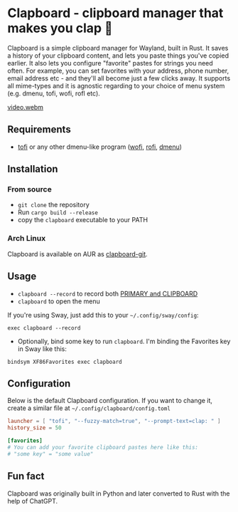 # Clapboard - clipboard manager that makes you clap 👏

Clapboard is a simple clipboard manager for Wayland, built in Rust. It saves a history of your clipboard content, and lets you paste things you've copied earlier. It also lets you configure "favorite" pastes for strings you need often. For example, you can set favorites with your address, phone number, email address etc - and they'll all become just a few clicks away. It supports all mime-types and it is agnostic regarding to your choice of menu system (e.g. dmenu, tofi, wofi, rofl etc).

[video.webm](https://user-images.githubusercontent.com/55081/211161880-63bb628c-e43d-4e46-9e77-85b5cabb8318.webm)

## Requirements

- [tofi](https://github.com/philj56/tofi) or any other dmenu-like program ([wofi](https://hg.sr.ht/~scoopta/wofi), [rofi](https://github.com/lbonn/rofi), [dmenu](https://github.com/nyyManni/dmenu-wayland))

## Installation

### From source

- `git clone` the repository
- Run `cargo build --release`
- copy the `clapboard` executable to your PATH

### Arch Linux

Clapboard is available on AUR as [clapboard-git](https://aur.archlinux.org/packages/clapboard-git).

## Usage

- `clapboard --record` to record both [PRIMARY and CLIPBOARD](https://wiki.archlinux.org/title/Clipboard)
- `clapboard` to open the menu

If you're using Sway, just add this to your `~/.config/sway/config`:

```
exec clapboard --record
```

- Optionally, bind some key to run `clapboard`. I'm binding the Favorites key in Sway like this:
```
bindsym XF86Favorites exec clapboard
```

## Configuration

Below is the default Clapboard configuration. If you want to change it, create a similar file at `~/.config/clapboard/config.toml`

```toml
launcher = [ "tofi", "--fuzzy-match=true", "--prompt-text=clap: " ]
history_size = 50

[favorites]
# You can add your favorite clipboard pastes here like this:
# "some key" = "some value"
```

## Fun fact

Clapboard was originally built in Python and later converted to Rust with the help of ChatGPT.
